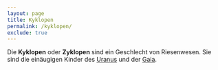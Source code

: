 ```yaml
---
layout: page
title: Kyklopen
permalink: /kyklopen/
exclude: true
---
```


Die **Kyklopen** oder **Zyklopen** sind ein Geschlecht von Riesenwesen. Sie sind die einäugigen Kinder des [Uranus](/uranus/) und der [Gaia](/gaia/).
